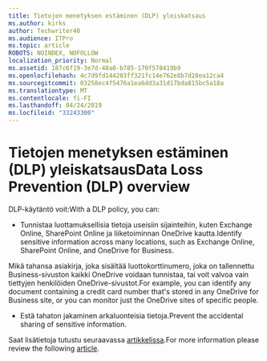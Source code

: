 ```yaml
---
title: Tietojen menetyksen estäminen (DLP) yleiskatsaus
ms.author: kirks
author: Techwriter40
ms.audience: ITPro
ms.topic: article
ROBOTS: NOINDEX, NOFOLLOW
localization_priority: Normal
ms.assetid: 187c6f19-3e7d-48a0-b785-170f578419b9
ms.openlocfilehash: 4c7d9fd144203ff321fc14e762e8b7d28ea12ca4
ms.sourcegitcommit: 03258ec4f5476a1ea6dd3a31d17bda815bc5a18a
ms.translationtype: MT
ms.contentlocale: fi-FI
ms.lasthandoff: 04/24/2019
ms.locfileid: "33243300"
---
```

# <a name="data-loss-prevention-dlp-overview"></a><span data-ttu-id="09d47-102">Tietojen menetyksen estäminen (DLP) yleiskatsaus</span><span class="sxs-lookup"><span data-stu-id="09d47-102">Data Loss Prevention (DLP) overview</span></span>

<span data-ttu-id="09d47-103">DLP-käytäntö voit:</span><span class="sxs-lookup"><span data-stu-id="09d47-103">With a DLP policy, you can:</span></span>

- <span data-ttu-id="09d47-104">Tunnistaa luottamuksellisia tietoja useisiin sijainteihin, kuten Exchange Online, SharePoint Online ja liiketoiminnan OneDrive kautta.</span><span class="sxs-lookup"><span data-stu-id="09d47-104">Identify sensitive information across many locations, such as Exchange Online, SharePoint Online, and OneDrive for Business.</span></span>


<span data-ttu-id="09d47-105">Mikä tahansa asiakirja, joka sisältää luottokorttinumero, joka on tallennettu Business-sivuston kaikki OneDrive voidaan tunnistaa, tai voit valvoa vain tiettyjen henkilöiden OneDrive-sivustot.</span><span class="sxs-lookup"><span data-stu-id="09d47-105">For example, you can identify any document containing a credit card number that's stored in any OneDrive for Business site, or you can monitor just the OneDrive sites of specific people.</span></span>

- <span data-ttu-id="09d47-106">Estä tahaton jakaminen arkaluonteisia tietoja.</span><span class="sxs-lookup"><span data-stu-id="09d47-106">Prevent the accidental sharing of sensitive information.</span></span>


<span data-ttu-id="09d47-107">Saat lisätietoja tutustu seuraavassa [artikkelissa](https://docs.microsoft.com/en-us/office365/securitycompliance/data-loss-prevention-policies).</span><span class="sxs-lookup"><span data-stu-id="09d47-107">For more information please review the following [article](https://docs.microsoft.com/en-us/office365/securitycompliance/data-loss-prevention-policies).</span></span>

